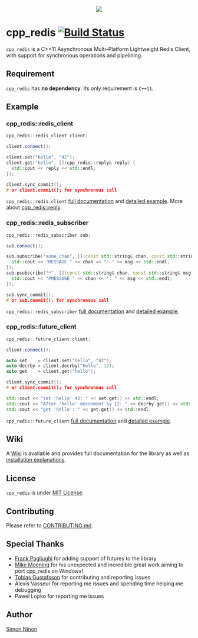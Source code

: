 <p align="center">
   <img src="https://raw.githubusercontent.com/Cylix/cpp_redis/master/assets/images/cpp_redis_logo.jpg"/>
</p>

# cpp_redis [![Build Status](https://travis-ci.org/Cylix/cpp_redis.svg?branch=master)](https://travis-ci.org/Cylix/cpp_redis)
`cpp_redis` is a C++11 Asynchronous Multi-Platform Lightweight Redis Client, with support for synchronous operations and pipelining.

## Requirement
`cpp_redis` has **no dependency**. Its only requirement is `C++11`.

## Example
### cpp_redis::redis_client
```cpp
cpp_redis::redis_client client;

client.connect();

client.set("hello", "42");
client.get("hello", [](cpp_redis::reply& reply) {
  std::cout << reply << std::endl;
});

client.sync_commit();
# or client.commit(); for synchronous call
```
`cpp_redis::redis_client` [full documentation](https://github.com/Cylix/cpp_redis/wiki/Redis-Client) and [detailed example](https://github.com/Cylix/cpp_redis/wiki/Examples#redis-client).
More about [cpp_redis::reply](https://github.com/Cylix/cpp_redis/wiki/Replies).

### cpp_redis::redis_subscriber
```cpp
cpp_redis::redis_subscriber sub;

sub.connect();

sub.subscribe("some_chan", [](const std::string& chan, const std::string& msg) {
  std::cout << "MESSAGE " << chan << ": " << msg << std::endl;
});
sub.psubscribe("*", [](const std::string& chan, const std::string& msg) {
  std::cout << "PMESSAGE " << chan << ": " << msg << std::endl;
});

sub.sync_commit();
# or sub.commit(); for synchronous call
```
`cpp_redis::redis_subscriber` [full documentation](https://github.com/Cylix/cpp_redis/wiki/Redis-Subscriber) and [detailed example](https://github.com/Cylix/cpp_redis/wiki/Examples#redis-subscriber).

### cpp_redis::future_client
```cpp
cpp_redis::future_client client;

client.connect();

auto set    = client.set("hello", "42");
auto decrby = client.decrby("hello", 12);
auto get    = client.get("hello");

client.sync_commit();
# or client.commit(); for synchronous call

std::cout << "set 'hello' 42: " << set.get() << std::endl;
std::cout << "After 'hello' decrement by 12: " << decrby.get() << std::endl;
std::cout << "get 'hello': " << get.get() << std::endl;
```
`cpp_redis::future_client` [full documentation](https://github.com/Cylix/cpp_redis/wiki/Future-Client) and [detailed example](https://github.com/Cylix/cpp_redis/wiki/Examples#future-client).

## Wiki
A [Wiki](https://github.com/Cylix/cpp_redis/wiki) is available and provides full documentation for the library as well as [installation explanations](https://github.com/Cylix/cpp_redis/wiki/Installation).

## License
`cpp_redis` is under [MIT License](LICENSE).

## Contributing
Please refer to [CONTRIBUTING.md](CONTRIBUTING.md).

## Special Thanks

* [Frank Pagliughi](https://github.com/fpagliughi) for adding support of futures to the library
* [Mike Moening](https://github.com/MikesAracade) for his unexpected and incredible great work aiming to port cpp_redis on Windows!
* [Tobias Gustafsson](https://github.com/tobbe303) for contributing and reporting issues
* Alexis Vasseur for reporting me issues and spending time helping me debugging
* Pawel Lopko	for reporting me issues

## Author
[Simon Ninon](http://simon-ninon.fr)

